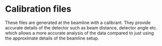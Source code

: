 # Calibration files

These files are generated at the beamline with a calibrant.
They provide accurate details of the detector such as beam distance, detector angle etc. which allows a more accurate analysis of the data compared to just using the approximate details of the beamline setup.